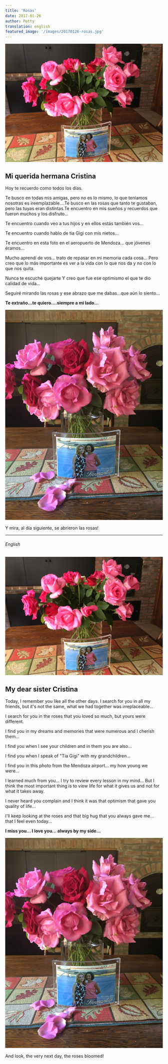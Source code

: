 ```yaml
---
title: 'Rosas'
date: 2017-01-26 
author: Petty
translation: english
featured_image: '/images/20170126-rosas.jpg'
---
```


![](/images/20170126-rosas.jpg)

## Mi querida hermana Cristina

Hoy te recuerdo como todos los días.

Te busco en todas mis amigas, pero no es lo mismo, lo que teníamos nosotras es ireemplazable....Te busco en las rosas que tanto te gustaban, pero las tuyas eran distintas.Te encuentro en mis sueños y recuerdos que fueron muchos y los disfruto...

Te encuentro cuando veo a tus hijos y en ellos estás también vos...

Te encuentro cuando hablo de tia Gigi con mis nietos...

Te encuentro en esta foto en el aeropuerto de Mendoza... que jóvenes éramos...

Mucho aprendí de vos... trato de repasar en mi memoria cada cosa... Pero creo que lo más importante es ver a la vida con lo que nos da y no con lo que nos quita.

Nunca te escuché quejarte Y creo que fue ese optimismo el que te dio calidad de vida...

Seguiré mirando las rosas y ese abrazo que me dabas...que aún lo siento...

**Te extraño...te quiero....siempre a mi lado...**

![](/images/20170126-rosas2.jpg)

Y mira, al día siguiente, se abrieron las rosas!

---

###### English

![](/images/20170126-rosas.jpg)

## My dear sister Cristina

Today, I remember you like all the other days. I search for you in all my friends, but it's not the same, what we had together was irreplaceable...

I search for you in the roses that you loved so much, but yours were different.

I find you in my dreams and memories that were numerous and I cherish them...

I find you when I see your children and in them you are also...

I find you when I speak of "Tia Gigi" with my grandchildren...

I find you in this photo from the Mendoza airport... my how young we were...

I learned much from you... I try to review every lesson in my mind... But I think the most important thing is to view life for what it gives us and not for what it takes away.

I never heard you complain and I think it was that optimism that gave you quality of life...

I'll keep looking at the roses and that big hug that you always gave me... that I feel even today...

**I miss you... I love you... always by my side...**

![](/images/20170126-rosas2.jpg)

And look, the very next day, the roses bloomed!
